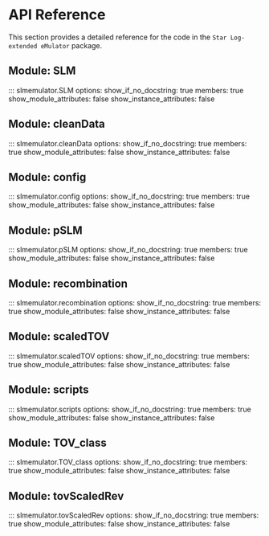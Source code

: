 # API Reference

This section provides a detailed reference for the code in the `Star Log-extended eMulator` package.

## Module: SLM

::: slmemulator.SLM
    options:
      show_if_no_docstring: true
      members: true
      show_module_attributes: false
      show_instance_attributes: false

## Module: cleanData

::: slmemulator.cleanData
    options:
      show_if_no_docstring: true
      members: true
      show_module_attributes: false
      show_instance_attributes: false

## Module: config

::: slmemulator.config
    options:
      show_if_no_docstring: true
      members: true
      show_module_attributes: false
      show_instance_attributes: false

## Module: pSLM

::: slmemulator.pSLM
    options:
      show_if_no_docstring: true
      members: true
      show_module_attributes: false
      show_instance_attributes: false

## Module: recombination

::: slmemulator.recombination
    options:
      show_if_no_docstring: true
      members: true
      show_module_attributes: false
      show_instance_attributes: false

## Module: scaledTOV

::: slmemulator.scaledTOV
    options:
      show_if_no_docstring: true
      members: true
      show_module_attributes: false
      show_instance_attributes: false

## Module: scripts

::: slmemulator.scripts
    options:
      show_if_no_docstring: true
      members: true
      show_module_attributes: false
      show_instance_attributes: false

## Module: TOV_class

::: slmemulator.TOV_class
    options:
      show_if_no_docstring: true
      members: true
      show_module_attributes: false
      show_instance_attributes: false

## Module: tovScaledRev

::: slmemulator.tovScaledRev
    options:
      show_if_no_docstring: true
      members: true
      show_module_attributes: false
      show_instance_attributes: false
